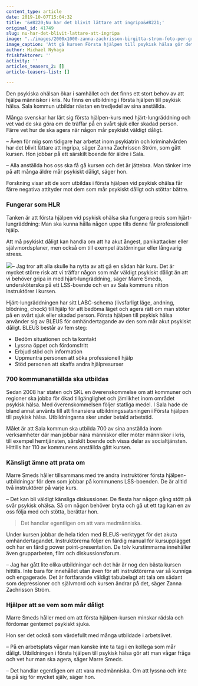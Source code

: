 ```yaml
---
content_type: article
date: 2019-10-07T15:04:32
title: '&#8220;Nu har det blivit lättare att ingripa&#8221;'
original_id: 41749
slug: nu-har-det-blivit-lattare-att-ingripa
image: "../images/2000x1000-zanna-zachrisson-birgitta-strom-foto-per-groth-tt.jpg"
image_caption: 'Att gå kursen Första hjälpen till psykisk hälsa gör det lättare att stötta om någon mår dåligt, tycker Zanna Zachrisson Ström, undersköterska vid ett boende i Sala. Här tillsammans med kollegan Birgitta Ström.'
author: Michael Nyhaga
friskfaktorer: ''
activity: ''
articles_teasers_2: []
article-teasers-list: []

---
```


Den psykiska ohälsan ökar i samhället och det finns ett stort behov av att hjälpa människor i kris. Nu finns en utbildning i första hjälpen till psykisk hälsa. Sala kommun utbildar nästan en tredjedel av sina anställda.

Många svenskar har lärt sig första hjälpen-kurs med hjärt-lungräddning och vet vad de ska göra om de träffar på en svårt sjuk eller skadad person. Färre vet hur de ska agera när någon mår psykiskt väldigt dåligt.

– Även för mig som tidigare har arbetat inom psykiatrin och kriminalvården har det blivit lättare att ingripa, säger Zanna Zachrisson Ström, som gått kursen. Hon jobbar på ett särskilt boende för äldre i Sala.

– Alla anställda hos oss ska få gå kursen och det är jättebra. Man tänker inte på att många äldre mår psykiskt dåligt, säger hon.

Forskning visar att de som utbildas i första hjälpen vid psykisk ohälsa får färre negativa attityder mot dem som mår psykiskt dåligt och stöttar bättre.

### Fungerar som HLR

Tanken är att första hjälpen vid psykisk ohälsa ska fungera precis som hjärt-lungräddning: Man ska kunna hålla någon uppe tills denne får professionell hjälp.

Att må psykiskt dåligt kan handla om att ha akut ångest, panikattacker eller självmordsplaner, men också om till exempel ätstörningar eller långvarig stress.

[![](https://www.suntarbetsliv.se/wp-content/uploads/2019/10/200x220-marre-smeds.jpg)](https://www.suntarbetsliv.se/wp-content/uploads/2019/10/200x220-marre-smeds.jpg)– Jag tror att alla skulle ha nytta av att gå en sådan här kurs. Det är mycket större risk att vi träffar någon som mår väldigt psykiskt dåligt än att vi behöver gripa in med hjärt-lungräddning, säger Marre Smeds, undersköterska på ett LSS-boende och en av Sala kommuns nitton instruktörer i kursen.

Hjärt-lungräddningen har sitt LABC-schema (livsfarligt läge, andning, blödning, chock) till hjälp för att bedöma läget och agera rätt om man stöter på en svårt sjuk eller skadad person. Första hjälpen till psykisk hälsa använder sig av BLEUS för omhändertagande av den som mår akut psykiskt dåligt. BLEUS består av fem steg:

*   Bedöm situationen och ta kontakt
*   Lyssna öppet och fördomsfritt
*   Erbjud stöd och information
*   Uppmuntra personen att söka professionell hjälp
*   Stöd personen att skaffa andra hjälpresurser

### 700 kommunanställda ska utbildas

Sedan 2008 har staten och SKL en överenskommelse om att kommuner och regioner ska jobba för ökad tillgänglighet och jämlikhet inom området psykisk hälsa. Med överenskommelsen följer statliga medel. I Sala hade de bland annat använts till att finansiera utbildningssatsningen i Första hjälpen till psykisk hälsa. Utbildningarna sker under betald arbetstid.

Målet är att Sala kommun ska utbilda 700 av sina anställda inom verksamheter där man jobbar nära människor eller möter människor i kris, till exempel hemtjänsten, särskilt boende och vissa delar av socialtjänsten. Hittills har 110 av kommunens anställda gått kursen.

### Känsligt ämne att prata om

Marre Smeds håller tillsammans med tre andra instruktörer första hjälpen-utbildningar för dem som jobbar på kommunens LSS-boenden. De är alltid två instruktörer på varje kurs.

– Det kan bli väldigt känsliga diskussioner. De flesta har någon gång stött på svår psykisk ohälsa. Så om någon behöver bryta och gå ut ett tag kan en av oss följa med och stötta, berättar hon.

> Det handlar egentligen om att vara medmänniska.

Under kursen jobbar de hela tiden med BLEUS-verktyget för det akuta omhändertagandet. Instruktörerna följer en färdig manual för kursupplägget och har en färdig power point-presentation. De tolv kurstimmarna innehåller även grupparbeten, film och diskussionsforum.

– Jag har gått lite olika utbildningar och det här är nog den bästa kursen hittills. Inte bara för innehållet utan även för att instruktörerna var så kunniga och engagerade. Det är fortfarande väldigt tabubelagt att tala om sådant som depressioner och självmord och kursen ändrar på det, säger Zanna Zachrisson Ström.

### Hjälper att se vem som mår dåligt

Marre Smeds håller med om att första hjälpen-kursen minskar rädsla och fördomar gentemot psykiskt sjuka.

Hon ser det också som värdefullt med många utbildade i arbetslivet.

– På en arbetsplats vågar man kanske inte ta tag i en kollega som mår dåligt. Utbildningen i första hjälpen till psykisk hälsa gör att man vågar fråga och vet hur man ska agera, säger Marre Smeds.

– Det handlar egentligen om att vara medmänniska. Om att lyssna och inte ta på sig för mycket själv, säger hon.

